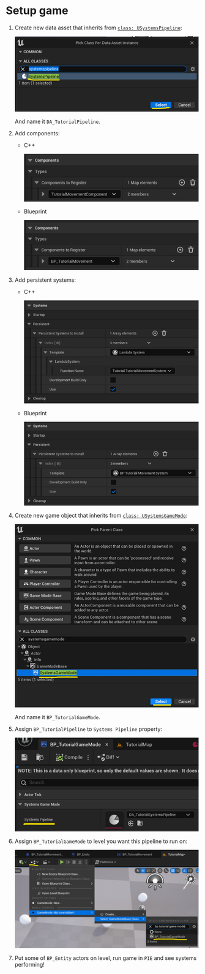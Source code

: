 # Setup game

1. Create new data asset that inherits from [`class: USystemsPipeline`]():

    ![Create data asset](../../../assets/systems_pipeline_create_data_asset.png)

    And name it `DA_TutorialPipeline`.

1. Add components:

    - C++

        ![Add C++ components](../../../assets/game_components_cpp.png)

    - Blueprint

        ![Add Blueprint components](../../../assets/game_components_blueprint.png)

1. Add persistent systems:

    - C++

        ![Add C++ systems](../../../assets/game_systems_cpp.png)

    - Blueprint

        ![Add Blueprint systems](../../../assets/game_systems_blueprint.png)

1. Create new game object that inherits from [`class: USystemsGameMode`]():

    ![Create game mode](../../../assets/systems_pipeline_game_mode_a.png)

    And name it `BP_TutorialGameMode`.

1. Assign `BP_TutorialPipeline` to `Systems Pipeline` property:

    ![Create game mode](../../../assets/systems_pipeline_game_mode_b.png)

1. Assign `BP_TutorialGameMode` to level you want this pipeline to run on:

    ![Create game mode](../../../assets/game_level_mode.png)

1. Put some of `BP_Entity` actors on level, run game in `PIE` and see systems performing!
